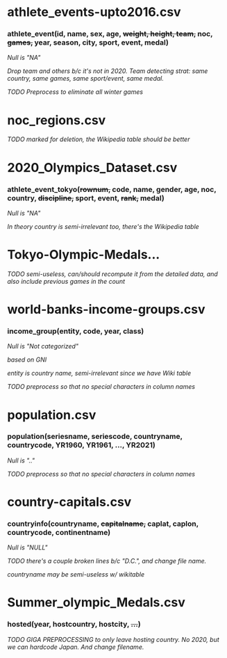 # athlete_events-upto2016.csv

### athlete_event(id, name, sex, age, ~~weight, height, team,~~ noc, ~~games,~~ year, season, city, sport, event, medal)

*Null is "NA"*

*Drop team and others b/c it's not in 2020. Team detecting strat: same country, same games, same sport/event, same medal.*

*TODO Preprocess to eliminate all winter games*


# noc_regions.csv

*TODO marked for deletion, the Wikipedia table should be better*


# 2020_Olympics_Dataset.csv

### athlete_event_tokyo(~~rownum,~~ code, name, gender, age, noc, country, ~~discipline,~~ sport, event, ~~rank,~~ medal)

*Null is "NA"*

*In theory country is semi-irrelevant too, there's the Wikipedia table*


# Tokyo-Olympic-Medals...

*TODO semi-useless, can/should recompute it from the detailed data, and also include previous games in the count*


# world-banks-income-groups.csv

### income_group(entity, code, year, class)

*Null is "Not categorized"*

*based on GNI*

*entity is country name, semi-irrelevant since we have Wiki table*

*TODO preprocess so that no special characters in column names*


# population.csv

### population(seriesname, seriescode, countryname, countrycode, YR1960, YR1961, ..., YR2021)

*Null is ".."*

*TODO preprocess so that no special characters in column names*


# country-capitals.csv

### countryinfo(countryname, ~~capitalname,~~ caplat, caplon, countrycode, continentname)

*Null is "NULL"*

*TODO there's a couple broken lines b/c "D.C.", and change file name.*

*countryname may be semi-useless w/ wikitable*


# Summer_olympic_Medals.csv

### hosted(year, hostcountry, hostcity, ~~...~~)

*TODO GIGA PREPROCESSING to only leave hosting country. No 2020, but we can hardcode Japan. And change filename.*
